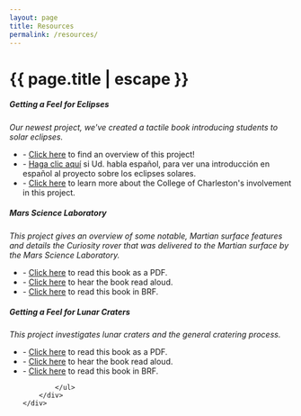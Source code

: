 ```yaml
---
layout: page
title: Resources
permalink: /resources/
---
```


<h1 class="page-title">{{ page.title | escape }}</h1>

<div class="section">
    <div class="row center">
        <h5><b>Getting a Feel for Eclipses</b></h5>
        <i>Our newest project, we've created a tactile book introducing students to solar eclipses.</i>
    </div>
    <div class="row center">
        <!-- <div class="col m4 l4 xl4 valign-wrapper hide-on-small-only">
            <img class="materialboxed" width="100%" src="/media/drhurd-and-students.jpg">
        </div> -->
        <!-- <div class="col m8 l8 xl8"> -->
        <div>
            <ul>
                <li>- <a href="http://sservi.nasa.gov/books/eclipses.html">Click here</a> to find an overview of this project!</li>
                <li>- <a href="http://sservi.nasa.gov/books/eclipses_spanish.html">Haga clic aquí</a> si Ud. habla español, para ver una introducción en español al proyecto sobre los eclipses solares.</li>
                <li>- <a href="http://lhsm.cofc.edu/sservi/">Click here</a> to learn more about the College of Charleston's involvement in this project.</li>
            </ul>
        </div>
    </div>
</div>
<div class="divider"></div>
<div class="section">
    <div class="row center">
        <h5>Mars Science Laboratory</h5>
        <i>This project gives an overview of some notable, Martian surface features and details the Curiosity rover that was delivered to the Martian surface by the Mars Science Laboratory.</i>
    </div>
    <div class="row center">
        <!-- <div class="col m8 l8 xl8"> -->
        <div>
            <ul>
                <li>- <a href="/media/mars-resources/Mars Science Laboratory and Curiosity Rover.pdf" target="_blank" alt="This is a link to download a PDF copy of the text associated with the tactile resource.">Click here</a> to read this book as a PDF.</li>
                <li>- <a href="/media/mars-resources/MSL and Curiosity.mp3" target="_blank" alt="This is a link to an MP3 recording of the text professionally read aloud.">Click here</a> to hear the book read aloud.</li>
                <li>- <a href="/media/mars-resources/mars-science-laboratory-and-curiosity-rover.brf" target="_blank" alt="This is a link to download the Braille Ready Format(BRF) files for this project.">Click here</a> to read this book in BRF.</li>
            </ul>
        </div>
        <!-- <div class="col m4 l4 xl4 valign-wrapper hide-on-small-only">
            <img class="materialboxed" width="100%" src="/media/drhurd-and-students.jpg">
        </div> -->
    </div>
</div>
<div class="divider"></div>
<div class="section">
    <div class="row center">
        <h5><b>Getting a Feel for Lunar Craters</b></h5>
        <i>This project investigates lunar craters and the general cratering process.</i>
    </div>
    <div class="row center">
        <!-- <div class="col m4 l4 xl4 valign-wrapper hide-on-small-only">
            <img class="materialboxed" width="100%" src="/media/drhurd-and-students.jpg">
        </div> -->
        <!-- <div class="col m8 l8 xl8"> -->
        <div>
            <ul>
                <li>- <a href="/media/crater-resources/Getting a Feel for Lunar Craters.pdf" target="_blank" alt="This is a link to download a PDF copy of the text associated with the tactile resource.">Click here</a> to read this book as a PDF.</li>
                <li>- <a href="/media/crater-resources/LunarCraters Audio.mp3" target="_blank" alt="This is a link to an MP3 recording of the text professionally read aloud.">Click here</a> to hear the book read aloud.</li>
                <li>- <a href="/media/crater-resources/lunar-craters.brf" target="_blank" alt="This is a link to download the Braille Ready Format(BRF) files for this project.">Click here</a> to read this book in BRF.</li>

            </ul>
        </div>
    </div>
</div>